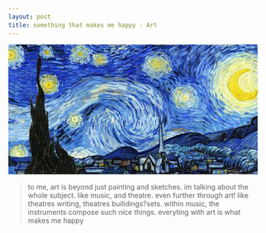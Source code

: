 ```yaml
---
layout: post
title: something that makes me happy - Art
---
```


![blog header](/images/starrynight.png)


> to me, art is beyond just painting and sketches. im talking about the whole subject. like music, and theatre. even further through art! like theatres writing, theatres builidings?sets. within music, the instruments compose such nice things. everyting with art is what makes me happy
